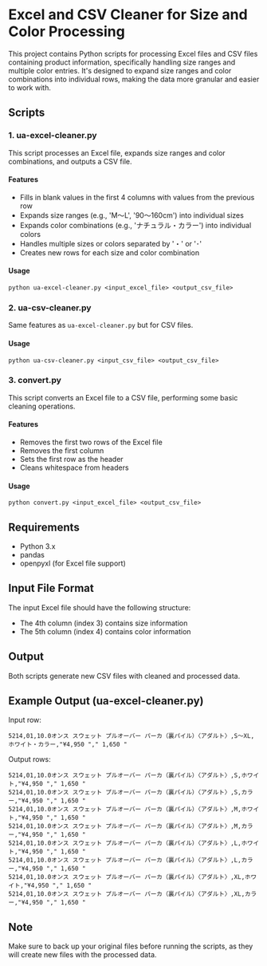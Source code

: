 # Excel and CSV Cleaner for Size and Color Processing

This project contains Python scripts for processing Excel files and CSV files containing product information, specifically handling size ranges and multiple color entries. It's designed to expand size ranges and color combinations into individual rows, making the data more granular and easier to work with.

## Scripts

### 1. ua-excel-cleaner.py

This script processes an Excel file, expands size ranges and color combinations, and outputs a CSV file.

#### Features

- Fills in blank values in the first 4 columns with values from the previous row
- Expands size ranges (e.g., 'M～L', '90～160cm') into individual sizes
- Expands color combinations (e.g., 'ナチュラル・カラー') into individual colors
- Handles multiple sizes or colors separated by '・' or '･'
- Creates new rows for each size and color combination

#### Usage

`python ua-excel-cleaner.py <input_excel_file> <output_csv_file>`

### 2. ua-csv-cleaner.py

Same features as `ua-excel-cleaner.py` but for CSV files.

#### Usage

`python ua-csv-cleaner.py <input_csv_file> <output_csv_file>`


### 3. convert.py

This script converts an Excel file to a CSV file, performing some basic cleaning operations.

#### Features

- Removes the first two rows of the Excel file
- Removes the first column
- Sets the first row as the header
- Cleans whitespace from headers

#### Usage

 `python convert.py <input_excel_file> <output_csv_file>`


## Requirements

- Python 3.x
- pandas
- openpyxl (for Excel file support)

## Input File Format

The input Excel file should have the following structure:
- The 4th column (index 3) contains size information
- The 5th column (index 4) contains color information

## Output

Both scripts generate new CSV files with cleaned and processed data.

## Example Output (ua-excel-cleaner.py)

Input row: 

```csv
5214,01,10.0オンス スウェット プルオーバー パーカ（裏パイル）〈アダルト〉,S～XL,ホワイト・カラー,"¥4,950 "," 1,650 "
```

Output rows: 

```csv
5214,01,10.0オンス スウェット プルオーバー パーカ（裏パイル）〈アダルト〉,S,ホワイト,"¥4,950 "," 1,650 "
5214,01,10.0オンス スウェット プルオーバー パーカ（裏パイル）〈アダルト〉,S,カラー,"¥4,950 "," 1,650 "
5214,01,10.0オンス スウェット プルオーバー パーカ（裏パイル）〈アダルト〉,M,ホワイト,"¥4,950 "," 1,650 "
5214,01,10.0オンス スウェット プルオーバー パーカ（裏パイル）〈アダルト〉,M,カラー,"¥4,950 "," 1,650 "
5214,01,10.0オンス スウェット プルオーバー パーカ（裏パイル）〈アダルト〉,L,ホワイト,"¥4,950 "," 1,650 "
5214,01,10.0オンス スウェット プルオーバー パーカ（裏パイル）〈アダルト〉,L,カラー,"¥4,950 "," 1,650 "
5214,01,10.0オンス スウェット プルオーバー パーカ（裏パイル）〈アダルト〉,XL,ホワイト,"¥4,950 "," 1,650 "
5214,01,10.0オンス スウェット プルオーバー パーカ（裏パイル）〈アダルト〉,XL,カラー,"¥4,950 "," 1,650 "
```

## Note

Make sure to back up your original files before running the scripts, as they will create new files with the processed data.